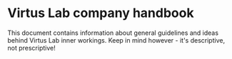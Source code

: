 # Virtus Lab company handbook

This document contains information about general guidelines and ideas behind Virtus Lab inner workings. Keep in mind however - it's descriptive, not prescriptive!
